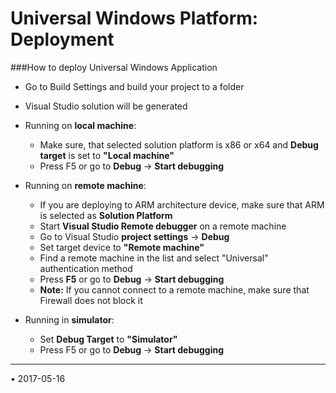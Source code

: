 ﻿Universal Windows Platform: Deployment
=========================


###How to deploy Universal Windows Application



* Go to Build Settings and build your project to a folder
* Visual Studio solution will be generated


* Running on **local machine**:
    * Make sure, that selected solution platform is x86 or x64 and **Debug target** is set to **"Local machine"**
    * Press F5 or go to **Debug** -&gt; **Start debugging**


* Running on **remote machine**:
    * If you are deploying to ARM architecture device, make sure that ARM is selected as **Solution Platform**
    * Start **Visual Studio Remote debugger** on a remote machine
    * Go to Visual Studio **project settings** -&gt; **Debug**
    * Set target device to **"Remote machine"**
    * Find a remote machine in the list and select "Universal" authentication method
    * Press **F5** or go to **Debug** -&gt; **Start debugging**
    * **Note:** If you cannot connect to a remote machine, make sure that Firewall does not block it


* Running in **simulator**:
    * Set **Debug Target** to **"Simulator"**
    * Press F5 or go to **Debug** -&gt; **Start debugging**

---
<span class="page-edit">• 2017-05-16  <!-- include IncludeTextAmendPageNoEdit --></span><br/>